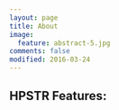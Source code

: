 ```yaml
---
layout: page
title: About
image:
  feature: abstract-5.jpg
comments: false
modified: 2016-03-24
---
```


 
## HPSTR Features:
